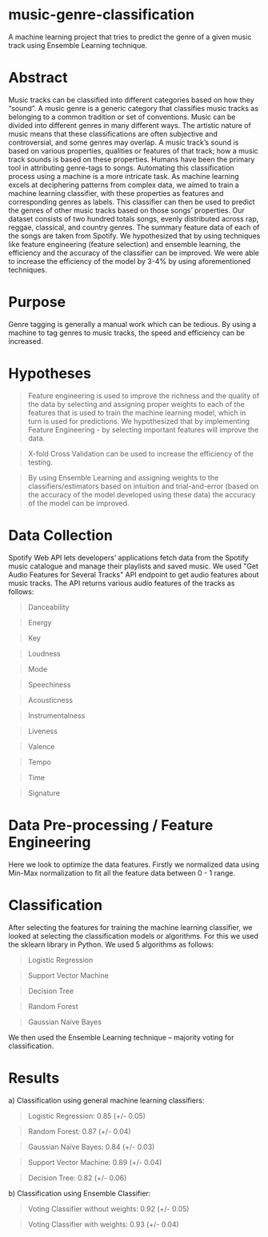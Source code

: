 # music-genre-classification
A machine learning project that tries to predict the genre of a given music track using Ensemble Learning technique.

# Abstract
Music tracks can be classified into different categories based on how they “sound”. A music genre is a generic category that classifies music tracks as belonging to a common tradition or set of conventions. Music can be divided into different genres in many different ways. The artistic nature of music means that these classifications are often subjective and controversial, and some genres may overlap. A music track’s sound is based on various properties, qualities or features of that track; how a music track sounds is based on these properties. Humans have been the primary tool in attributing genre-tags to songs. Automating this classification process using a machine is a more intricate task. As machine learning excels at deciphering patterns from complex data, we aimed to train a machine learning classifier, with these properties as features and corresponding genres as labels. This classifier can then be used to predict the genres of other music tracks based on those songs’ properties. Our dataset consists of two hundred totals songs, evenly distributed across rap, reggae, classical, and country genres. The summary feature data of each of the songs are taken from Spotify. We hypothesized that by using techniques like feature engineering (feature selection) and ensemble learning, the efficiency and the accuracy of the classifier can be improved. We were able to increase the efficiency of the model by 3-4% by using aforementioned techniques.

# Purpose
Genre tagging is generally a manual work which can be tedious. By using a machine to tag genres to music tracks, the speed and efficiency can be increased. 

# Hypotheses
> Feature engineering is used to improve the richness and the quality of the data by selecting and assigning proper weights to each of the features that is used to train the machine learning model, which in turn is used for predictions. We hypothesized that by implementing Feature Engineering - by selecting important features will improve the data.

> X-fold Cross Validation can be used to increase the efficiency of the testing.

> By using Ensemble Learning and assigning weights to the classifiers/estimators based on intuition and trial-and-error (based on the accuracy of the model developed using these data)  the accuracy of the model can be improved.

# Data Collection
Spotify Web API lets developers’ applications fetch data from the Spotify music catalogue and manage their playlists and saved music. We used "Get Audio Features for Several Tracks" API endpoint to get audio features about music tracks. The API returns various audio features of the tracks as follows:

> Danceability

> Energy

> Key

> Loudness

> Mode

> Speechiness

> Acousticness

> Instrumentalness

> Liveness

> Valence

> Tempo

> Time

> Signature

# Data Pre-processing / Feature Engineering
Here we look to optimize the data features. Firstly we normalized data using Min-Max normalization to fit all the feature data between 0 - 1 range. 

# Classification
After selecting the features for training the machine learning classifier, we looked at selecting the classification models or algorithms. For this we used the sklearn library in Python. We used 5 algorithms as follows:

> Logistic Regression

> Support Vector Machine

> Decision Tree

> Random Forest

> Gaussian Naïve Bayes

We then used the Ensemble Learning technique – majority voting for classification.

# Results

a) Classification using general machine learning classifiers:

> Logistic Regression:	  0.85 (+/- 0.05)

> Random Forest:	        0.87 (+/- 0.04)

> Gaussian Naïve Bayes:	  0.84 (+/- 0.03)

> Support Vector Machine:	0.89 (+/- 0.04)

> Decision Tree:	        0.82 (+/- 0.06)

b) Classification using Ensemble Classifier:

> Voting Classifier without weights:	0.92 (+/- 0.05)

> Voting Classifier with weights:     0.93 (+/- 0.04)


